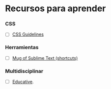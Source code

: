 # Recursos para aprender

### CSS
- [ ] [CSS Guidelines](http://cssguidelin.es/)

### Herramientas
- [ ] [Mug of Sublime Text (shortcuts)](http://katiek2.github.io/most/)

### Multidisciplinar
- [ ] [Educative](https://www.educative.io/).